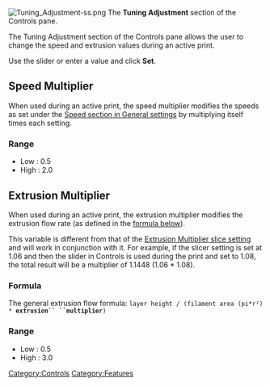 ![Tuning_Adjustment-ss.png](http://wiki.mattercontrol.com/images/6/68/584x94xTuning_Adjustment-ss.png.pagespeed.ic.arKCuY4ePn.png "Tuning_Adjustment-ss.png")
The **Tuning Adjustment** section of the Controls pane.

The Tuning Adjustment section of the Controls pane allows the user
to change the speed and extrusion values during an active print.

Use the slider or enter a value and click **Set**.

## Speed Multiplier

When used during an active print, the speed multiplier modifies the
speeds as set under the [Speed section in General
settings](settings/general/speed) by multiplying itself times
each setting.

### Range

  - Low : 0.5
  - High : 2.0

## Extrusion Multiplier

When used during an active print, the extrusion multiplier modifies the
extrusion flow rate (as defined in the [formula
below](#Formula)).

This variable is different from that of the [Extrusion Multiplier slice
setting](settings/filament/extrusion/flow/extrusion-multiplier)
and will work in conjunction with it. For example, if the slicer setting
is set at 1.06 and then the slider in Controls is used during the print
and set to 1.08, the total result will be a multiplier of 1.1448 (1.06
\* 1.08).

### Formula

The general extrusion flow formula: `layer height / (filament area
(pi*r²) * `**`extrusion`` ``multiplier`**`)`

### Range

  - Low : 0.5
  - High : 3.0

[Category:Controls](category:controls)
[Category:Features](category:features)

